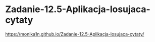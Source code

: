# Zadanie-12.5-Aplikacja-losujaca-cytaty
https://monika1n.github.io/Zadanie-12.5-Aplikacja-losujaca-cytaty/

